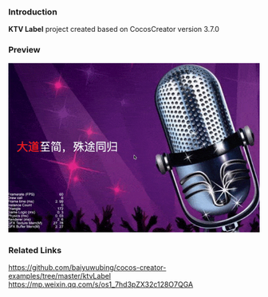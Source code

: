 ### Introduction
**KTV Label** project created based on CocosCreator version 3.7.0

### Preview
![image](../../../gif/202201/2022012012.gif)

### Related Links
https://github.com/baiyuwubing/cocos-creator-examples/tree/master/ktvLabel    
https://mp.weixin.qq.com/s/os1_7hd3pZX32c128O7QGA